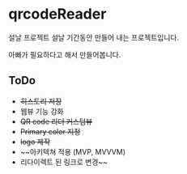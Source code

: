 # qrcodeReader
설날 프로젝트 
설날 기간동안 만들어 내는 프로젝트입니다.

아빠가 필요하다고 해서 만들어봅니다.

## ToDo
* ~~히스토리 저장~~
* 웹뷰 기능 강화
* ~~QR code 리더 커스텀뷰~~
* ~~Primary color 지정~~
* ~~logo 제작~~
* ~~아키텍쳐 적용 (MVP, MVVVM)
* 리다이렉트 된 링크로 변경~~
